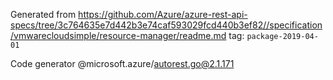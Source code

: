 Generated from https://github.com/Azure/azure-rest-api-specs/tree/3c764635e7d442b3e74caf593029fcd440b3ef82//specification/vmwarecloudsimple/resource-manager/readme.md tag: `package-2019-04-01`

Code generator @microsoft.azure/autorest.go@2.1.171


